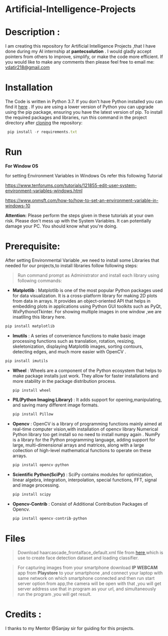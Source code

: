 # Artificial-Intelligence-Projects
# Description :
I am creating this repository for Artificial Intelligence Projects ,that I have done during my AI internship at  **pantecsolution** . I would gladly accept pointers from others to improve, simplify, or make the code more efficient. If you would like to make any comments then please feel free to email me: vdatir218@gmail.com 

# Installation
The Code is written in Python 3.7. If you don't have Python installed you can find it [here](https://www.python.org/downloads/) . If you are using a lower version of Python you can upgrade using the pip package, ensuring you have the latest version of pip. To install the required packages and libraries, run this command in the project directory after [cloning](https://www.howtogeek.com/451360/how-to-clone-a-github-repository/) the repository:
   
```javascript
 pip install -r requirements.txt
```
# Run


**For Window OS**


for setting Environment Variables in Windows Os refer this following Tutorial

https://www.tenforums.com/tutorials/121855-edit-user-system-environment-variables-windows.html


https://www.onmsft.com/how-to/how-to-set-an-environment-variable-in-windows-10

**Attention:** Please perform the steps given in these tutorials at your own risk. Please don't mess up with the System Variables. It can potentially damage your PC. You should know what you're doing.

# Prerequisite:
 After setting Environmental Variable ,we need to install some Libraries that needed for our projects,to install libraries follow following steps:
 > Run command prompt as Administrator and install each library using following commands:
 * **Matplotlib** : Matplotlib is one of the most popular Python packages used for data visualization. It is a cross-platform library for making 2D plots from data in arrays. It        provides an object-oriented API that helps in embedding plots in applications using Python GUI toolkits such as PyQt, WxPythonotTkinter. For showing multiple images in one      window ,we are insatlling this library here.


  ```javascript
  pip install matplotlib
  ```
 
 * **Imutils** : A series of convenience functions to make basic image processing functions such as translation, rotation, resizing, skeletonization, displaying Matplotlib images,      sorting contours, detecting edges, and much more easier with OpenCV  .


  ```javascript
  pip install imutils
  ```

* **Wheel** : Wheels are a component of the Python ecosystem that helps to make package installs just work. They allow for faster installations and more stability in the package       distribution process.

 
   ```javascript
   pip install wheel
   ```

* **PIL(Python Imaging Library)** : It adds support for opening,manipulating, and saving many different image formats.
   ```javascript
   pip install Pillow
   ```

* **Opencv** : OpenCV is a library of programming functions mainly aimed at real-time computer vision,with installation of opencv library Numerical Python library too get install so   no need to install numpy again . NumPy is a library for the Python programming language, adding support for large, multi-dimensional arrays and matrices, along with a large     collection of high-level mathematical functions to operate on these arrays.
   ```javascript
   pip install opencv-python
   ```

* **Scientific Python(SciPy)** : SciPy contains modules for optimization, linear algebra, integration, interpolation, special functions, FFT, signal and image processing.
   ```javascript
   pip install scipy
   ```
* **Opencv-Contrib** : Consist of Additional  Contribution Packages of Opencv.
   ```javascript
   pip install opencv-contrib-python
   ```

# Files
 > Download haarcascade_frontalface_default.xml file from [here](https://osdn.net/projects/sfnet_magicvisionport/downloads/mvp/cascades/haarcascade_frontalface_default.xml/),which is use to create face detection dataset and loading              classifier.



 > For capturing images from your smartphone download **IP WEBCAM** app from **Playstore** to your smartphone ,and connect your laptop with same network on which smartphone        connected and then run start server option from app,the camera will be open with that ,you will get server address use that in program as your url, and simultaneously run the     program ,you will get result.





# Credits :


I thanks to my Mentor @Sanjay sir for guiding for this projects.











